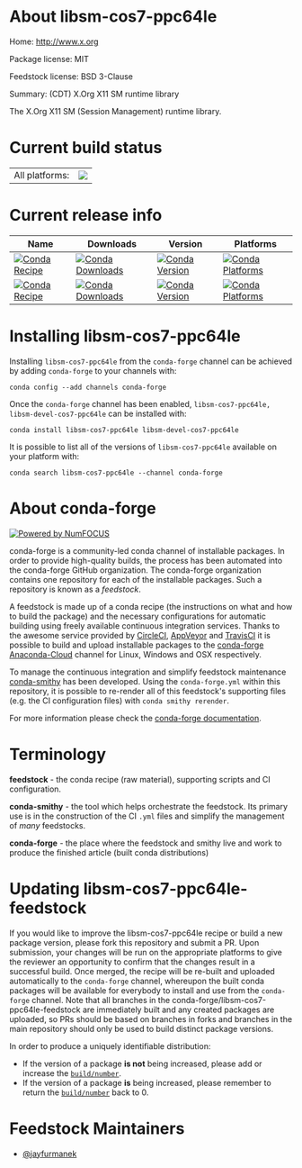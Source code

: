 About libsm-cos7-ppc64le
========================

Home: http://www.x.org

Package license: MIT

Feedstock license: BSD 3-Clause

Summary: (CDT) X.Org X11 SM runtime library

The X.Org X11 SM (Session Management) runtime library.

Current build status
====================


<table><tr><td>All platforms:</td>
    <td>
      <a href="https://dev.azure.com/conda-forge/feedstock-builds/_build/latest?definitionId=7806&branchName=master">
        <img src="https://dev.azure.com/conda-forge/feedstock-builds/_apis/build/status/libsm-cos7-ppc64le-feedstock?branchName=master">
      </a>
    </td>
  </tr>
</table>

Current release info
====================

| Name | Downloads | Version | Platforms |
| --- | --- | --- | --- |
| [![Conda Recipe](https://img.shields.io/badge/recipe-libsm--cos7--ppc64le-green.svg)](https://anaconda.org/conda-forge/libsm-cos7-ppc64le) | [![Conda Downloads](https://img.shields.io/conda/dn/conda-forge/libsm-cos7-ppc64le.svg)](https://anaconda.org/conda-forge/libsm-cos7-ppc64le) | [![Conda Version](https://img.shields.io/conda/vn/conda-forge/libsm-cos7-ppc64le.svg)](https://anaconda.org/conda-forge/libsm-cos7-ppc64le) | [![Conda Platforms](https://img.shields.io/conda/pn/conda-forge/libsm-cos7-ppc64le.svg)](https://anaconda.org/conda-forge/libsm-cos7-ppc64le) |
| [![Conda Recipe](https://img.shields.io/badge/recipe-libsm--devel--cos7--ppc64le-green.svg)](https://anaconda.org/conda-forge/libsm-devel-cos7-ppc64le) | [![Conda Downloads](https://img.shields.io/conda/dn/conda-forge/libsm-devel-cos7-ppc64le.svg)](https://anaconda.org/conda-forge/libsm-devel-cos7-ppc64le) | [![Conda Version](https://img.shields.io/conda/vn/conda-forge/libsm-devel-cos7-ppc64le.svg)](https://anaconda.org/conda-forge/libsm-devel-cos7-ppc64le) | [![Conda Platforms](https://img.shields.io/conda/pn/conda-forge/libsm-devel-cos7-ppc64le.svg)](https://anaconda.org/conda-forge/libsm-devel-cos7-ppc64le) |

Installing libsm-cos7-ppc64le
=============================

Installing `libsm-cos7-ppc64le` from the `conda-forge` channel can be achieved by adding `conda-forge` to your channels with:

```
conda config --add channels conda-forge
```

Once the `conda-forge` channel has been enabled, `libsm-cos7-ppc64le, libsm-devel-cos7-ppc64le` can be installed with:

```
conda install libsm-cos7-ppc64le libsm-devel-cos7-ppc64le
```

It is possible to list all of the versions of `libsm-cos7-ppc64le` available on your platform with:

```
conda search libsm-cos7-ppc64le --channel conda-forge
```


About conda-forge
=================

[![Powered by NumFOCUS](https://img.shields.io/badge/powered%20by-NumFOCUS-orange.svg?style=flat&colorA=E1523D&colorB=007D8A)](http://numfocus.org)

conda-forge is a community-led conda channel of installable packages.
In order to provide high-quality builds, the process has been automated into the
conda-forge GitHub organization. The conda-forge organization contains one repository
for each of the installable packages. Such a repository is known as a *feedstock*.

A feedstock is made up of a conda recipe (the instructions on what and how to build
the package) and the necessary configurations for automatic building using freely
available continuous integration services. Thanks to the awesome service provided by
[CircleCI](https://circleci.com/), [AppVeyor](https://www.appveyor.com/)
and [TravisCI](https://travis-ci.org/) it is possible to build and upload installable
packages to the [conda-forge](https://anaconda.org/conda-forge)
[Anaconda-Cloud](https://anaconda.org/) channel for Linux, Windows and OSX respectively.

To manage the continuous integration and simplify feedstock maintenance
[conda-smithy](https://github.com/conda-forge/conda-smithy) has been developed.
Using the ``conda-forge.yml`` within this repository, it is possible to re-render all of
this feedstock's supporting files (e.g. the CI configuration files) with ``conda smithy rerender``.

For more information please check the [conda-forge documentation](https://conda-forge.org/docs/).

Terminology
===========

**feedstock** - the conda recipe (raw material), supporting scripts and CI configuration.

**conda-smithy** - the tool which helps orchestrate the feedstock.
                   Its primary use is in the construction of the CI ``.yml`` files
                   and simplify the management of *many* feedstocks.

**conda-forge** - the place where the feedstock and smithy live and work to
                  produce the finished article (built conda distributions)


Updating libsm-cos7-ppc64le-feedstock
=====================================

If you would like to improve the libsm-cos7-ppc64le recipe or build a new
package version, please fork this repository and submit a PR. Upon submission,
your changes will be run on the appropriate platforms to give the reviewer an
opportunity to confirm that the changes result in a successful build. Once
merged, the recipe will be re-built and uploaded automatically to the
`conda-forge` channel, whereupon the built conda packages will be available for
everybody to install and use from the `conda-forge` channel.
Note that all branches in the conda-forge/libsm-cos7-ppc64le-feedstock are
immediately built and any created packages are uploaded, so PRs should be based
on branches in forks and branches in the main repository should only be used to
build distinct package versions.

In order to produce a uniquely identifiable distribution:
 * If the version of a package **is not** being increased, please add or increase
   the [``build/number``](https://conda.io/docs/user-guide/tasks/build-packages/define-metadata.html#build-number-and-string).
 * If the version of a package **is** being increased, please remember to return
   the [``build/number``](https://conda.io/docs/user-guide/tasks/build-packages/define-metadata.html#build-number-and-string)
   back to 0.

Feedstock Maintainers
=====================

* [@jayfurmanek](https://github.com/jayfurmanek/)

